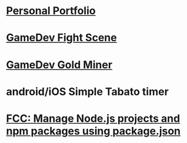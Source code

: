 # [Personal Portfolio](https://will-s-205.github.io/fcc-portfolio/)
# [GameDev Fight Scene](https://will-s-205.github.io/game-dev/fight-scene/)
# [GameDev Gold Miner](https://will-s-205.github.io/game-dev/gold-miner-incremental-game/)
# android/iOS Simple Tabato timer 
# [FCC: Manage Node.js projects and npm packages using package.json](https://will-s-205.github.io/boilerplate-npm/views/)
